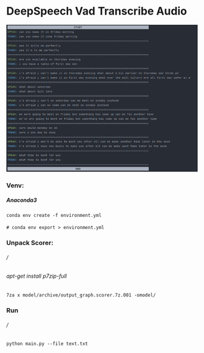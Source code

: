 DeepSpeech Vad Transcribe Audio
===============================
![](img.png)
### Venv:
##### Anaconda3
```
conda env create -f environment.yml

# conda env export > environment.yml
```

### Unpack Scorer:
###### / 
###### apt-get install p7zip-full
```
7za x model/archive/output_graph.scorer.7z.001 -omodel/
```
### Run
###### /
```
python main.py --file text.txt

```

